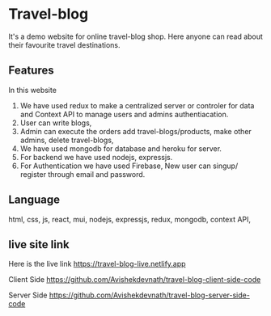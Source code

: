 # Travel-blog
It's a demo website for online travel-blog shop. Here anyone can read about their favourite travel destinations.

## Features
In this website 
1. We have used redux to make a centralized server or controler for data and Context API to manage users and admins authentiacation.
2. User can write blogs, 
3. Admin can execute the orders add travel-blogs/products, make other admins, delete travel-blogs, 
3. We have used mongodb for database and heroku for server.
4. For backend we have used nodejs, expressjs.
5. For Authentication we have used Firebase, New user can singup/ register through email and password.

## Language
html, css, js, react, mui, nodejs, expressjs, redux, mongodb, context API, 

## live site link

Here is the live link 
https://travel-blog-live.netlify.app

Client Side
https://github.com/Avishekdevnath/travel-blog-client-side-code

Server Side
https://github.com/Avishekdevnath/travel-blog-server-side-code